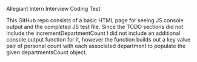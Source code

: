 Allegiant Intern Interview Coding Test

This GitHub repo consists of a basic HTML page for seeing JS console output and the completed JS test file. Since the TODO sections did not include the incrementDepartmentCount I did not include an additional console output function for it, however the function builds out a key value pair of personal count with each associated department to populate the given departmentsCount object. 


